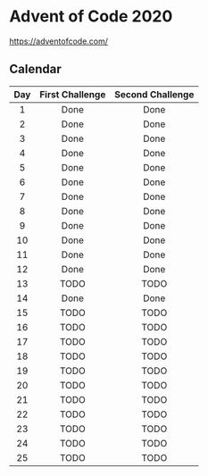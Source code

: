# Advent of Code 2020

https://adventofcode.com/

## Calendar

Day | First Challenge | Second Challenge
:-: | :-------------: | :--------------:
1   | Done            | Done
2   | Done            | Done
3   | Done            | Done
4   | Done            | Done
5   | Done            | Done
6   | Done            | Done
7   | Done            | Done
8   | Done            | Done
9   | Done            | Done
10  | Done            | Done
11  | Done            | Done
12  | Done            | Done
13  | TODO            | TODO
14  | Done            | Done
15  | TODO            | TODO
16  | TODO            | TODO
17  | TODO            | TODO
18  | TODO            | TODO
19  | TODO            | TODO
20  | TODO            | TODO
21  | TODO            | TODO
22  | TODO            | TODO
23  | TODO            | TODO
24  | TODO            | TODO
25  | TODO            | TODO
